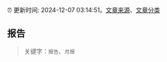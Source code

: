 :alarm_clock: 更新时间: 2024-12-07 03:14:51。[文章来源](/README.md)、[文章分类](/TAGS.md)

## 报告


> 关键字：`报告`、`月报`



